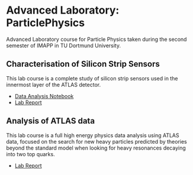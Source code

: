 # Advanced Laboratory: ParticlePhysics
Advanced Laboratory course for Particle Physics taken during the second semester of IMAPP in TU Dortmund University.

## Characterisation of Silicon Strip Sensors
This lab course is a complete study of silicon strip sensors used in the innermost layer of the ATLAS detector. 

- [Data Analysis Notebook](Characterisation-of-Silicon-Strip-Sensor-for-ATLAS-experiment/Notebook/SiliconSensorCodeAnalysis.ipynb)
- [Lab Report](Characterisation-of-Silicon-Strip-Sensor-for-ATLAS-experiment/Lab_Report/Characterisation_of_silicon_strip_sensors.pdf)

## Analysis of ATLAS data
This lab course is a full high energy physics data analysis using ATLAS data, focused on the search for new heavy particles predicted by theories beyond the standard model when looking for heavy resonances decaying into two top quarks.
- [Lab Report](Analysis-of-ATLAS-data/Lab_Report/ATLAS_report.pdf)
